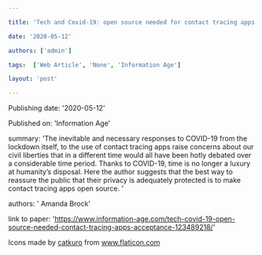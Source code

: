 ---
title: 'Tech and Covid-19: open source needed for contact tracing apps'
date: '2020-05-12'
authors: ['admin']
tags:  ['Web Article', 'None', 'Information Age']
layout: 'post'
---
Publishing date: '2020-05-12'

Published on: 'Information Age'

summary: 'The inevitable and necessary responses to COVID-19 from the lockdown itself, to the use of contact tracing apps raise concerns about our civil liberties that in a different time would all have been hotly debated over a considerable time period. Thanks to COVID-19, time is no longer a luxury at humanity’s disposal. Here the author suggests that the best way to reassure the public that their privacy is adequately protected is to make contact tracing apps open source. '

authors: ' Amanda Brock'

link to paper: 'https://www.information-age.com/tech-covid-19-open-source-needed-contact-tracing-apps-acceptance-123489218/'

Icons made by <a href="https://www.flaticon.com/free-icon/bookshelves_3576884" title="catkuro">catkuro</a> from <a href="https://www.flaticon.com/" title="Flaticon"> www.flaticon.com</a>